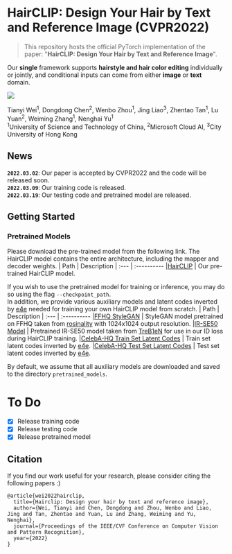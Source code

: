 # HairCLIP: Design Your Hair by Text and Reference Image (CVPR2022)
> This repository hosts the official PyTorch implementation of the paper: "**HairCLIP: Design Your Hair by Text and Reference Image**".

Our **single** framework supports **hairstyle and hair color editing** individually or jointly, and conditional inputs can come from either **image** or **text** domain. 

<img src='assets/teaser.png'>


Tianyi Wei<sup>1</sup>,
Dongdong Chen<sup>2</sup>,
Wenbo Zhou<sup>1</sup>,
Jing Liao<sup>3</sup>,
Zhentao Tan<sup>1</sup>,
Lu Yuan<sup>2</sup>, 
Weiming Zhang<sup>1</sup>, 
Nenghai Yu<sup>1</sup> <br>
<sup>1</sup>University of Science and Technology of China, <sup>2</sup>Microsoft Cloud AI, <sup>3</sup>City University of Hong Kong

## News
**`2022.03.02`**: Our paper is accepted by CVPR2022 and the code will be released soon.   
**`2022.03.09`**: Our training code is released.  
**`2022.03.19`**: Our testing code and pretrained model are released. 

## Getting Started
### Pretrained Models
Please download the pre-trained model from the following link. The HairCLIP model contains the entire architecture, including the mapper and decoder weights.
| Path | Description
| :--- | :----------
|[HairCLIP](https://drive.google.com/file/d/1tGIKWI6xniEULeyADvhu_xzRVcv_31Sx/view?usp=sharing)  | Our pre-trained HairCLIP model.

If you wish to use the pretrained model for training or inference, you may do so using the flag `--checkpoint_path`.  
In addition, we provide various auxiliary models and latent codes inverted by [e4e](https://github.com/omertov/encoder4editing) needed for training your own HairCLIP model from scratch.
| Path | Description
| :--- | :----------
|[FFHQ StyleGAN](https://drive.google.com/file/d/1pts5tkfAcWrg4TpLDu6ILF5wHID32Nzm/view?usp=sharing) | StyleGAN model pretrained on FFHQ taken from [rosinality](https://github.com/rosinality/stylegan2-pytorch) with 1024x1024 output resolution.
|[IR-SE50 Model](https://drive.google.com/file/d/1FS2V756j-4kWduGxfir55cMni5mZvBTv/view?usp=sharing) | Pretrained IR-SE50 model taken from [TreB1eN](https://github.com/TreB1eN/InsightFace_Pytorch) for use in our ID loss during HairCLIP training.
|[CelebA-HQ Train Set Latent Codes](https://drive.google.com/file/d/1gof8kYc_gDLUT4wQlmUdAtPnQIlCO26q/view?usp=sharing) | Train set latent codes inverted by [e4e](https://github.com/omertov/encoder4editing).
|[CelebA-HQ Test Set Latent Codes](https://drive.google.com/file/d/1j7RIfmrCoisxx3t-r-KC02Qc8barBecr/view?usp=sharing) | Test set latent codes inverted by [e4e](https://github.com/omertov/encoder4editing).

By default, we assume that all auxiliary models are downloaded and saved to the directory `pretrained_models`.

# To Do
- [x] Release training code
- [x] Release testing code
- [x] Release pretrained model

## Citation

If you find our work useful for your research, please consider citing the following papers :)

```
@article{wei2022hairclip,
  title={Hairclip: Design your hair by text and reference image},
  author={Wei, Tianyi and Chen, Dongdong and Zhou, Wenbo and Liao, Jing and Tan, Zhentao and Yuan, Lu and Zhang, Weiming and Yu, Nenghai},
  journal={Proceedings of the IEEE/CVF Conference on Computer Vision and Pattern Recognition},
  year={2022}
}
```
